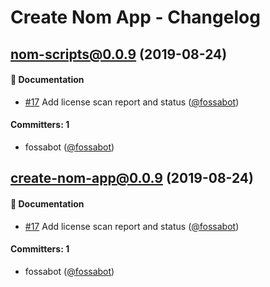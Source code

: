 # Create Nom App - Changelog

## nom-scripts@0.0.9 (2019-08-24)

#### :memo: Documentation
* [#17](https://github.com/nom-app/create-nom-app/pull/17) Add license scan report and status ([@fossabot](https://github.com/fossabot))

#### Committers: 1
- fossabot ([@fossabot](https://github.com/fossabot))


## create-nom-app@0.0.9 (2019-08-24)

#### :memo: Documentation
* [#17](https://github.com/nom-app/create-nom-app/pull/17) Add license scan report and status ([@fossabot](https://github.com/fossabot))

#### Committers: 1
- fossabot ([@fossabot](https://github.com/fossabot))
